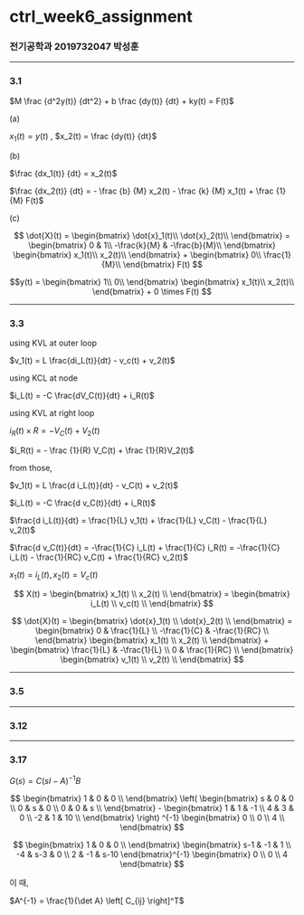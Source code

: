 # ctrl_week6_assignment

### 전기공학과 2019732047 박성훈
---
### 3.1

$M \frac {d^2y(t)} {dt^2} + b \frac {dy(t)} {dt} + ky(t) = F(t)$

(a)

$x_1(t) = y(t)$ , $x_2(t) = \frac {dy(t)} {dt}$

(b)

$\frac {dx_1(t)} {dt} = x_2(t)$

$\frac {dx_2(t)} {dt} = - \frac {b} {M} x_2(t) - \frac {k} {M} x_1(t) + \frac {1} {M} F(t)$

(c)

$$
\dot{X}(t) =
\begin{bmatrix}
\dot{x}_1(t)\\
\dot{x}_2(t)\\
\end{bmatrix} =
\begin{bmatrix}
0 & 1\\
-\frac{k}{M} & -\frac{b}{M}\\
\end{bmatrix}
\begin{bmatrix}
x_1(t)\\
x_2(t)\\
\end{bmatrix} +
\begin{bmatrix}
0\\
\frac{1}{M}\\
\end{bmatrix} F(t)
$$

$$y(t) = 
\begin{bmatrix}
1\\
0\\
\end{bmatrix}
\begin{bmatrix}
x_1(t)\\
x_2(t)\\
\end{bmatrix} +
0 \times F(t)
$$

---

### 3.3

using KVL at outer loop

$v_1(t) = L \frac{di_L(t)}{dt} - v_c(t) + v_2(t)$

using KCL at node

$i_L(t) = -C \frac{dV_C(t)}{dt} + i_R(t)$

using KVL at right loop

$i_R(t) \times R = -V_C(t) + V_2(t)$

$i_R(t) = - \frac {1}{R} V_C(t) + \frac {1}{R}V_2(t)$


from those,

$v_1(t) = L \frac{d i_L(t)}{dt} - v_C(t) + v_2(t)$

$i_L(t) = -C \frac{d v_C(t)}{dt} + i_R(t)$

$\frac{d i_L(t)}{dt} = \frac{1}{L} v_1(t) + \frac{1}{L} v_C(t) - \frac{1}{L} v_2(t)$

$\frac{d v_C(t)}{dt} = -\frac{1}{C} i_L(t) + \frac{1}{C} i_R(t) = -\frac{1}{C} i_L(t) - \frac{1}{RC} v_C(t) + \frac{1}{RC} v_2(t)$


$x_1(t) = i_L(t), x_2(t) = V_c(t)$

$$
X(t) = 
\begin{bmatrix}
x_1(t) \\
x_2(t) \\
\end{bmatrix} =
\begin{bmatrix}
i_L(t) \\
v_c(t) \\
\end{bmatrix}
$$

$$
\dot{X}(t) =
\begin{bmatrix}
\dot{x}_1(t) \\
\dot{x}_2(t) \\
\end{bmatrix} =
\begin{bmatrix}
0 & \frac{1}{L} \\
-\frac{1}{C} & -\frac{1}{RC} \\
\end{bmatrix}
\begin{bmatrix}
x_1(t) \\
x_2(t) \\
\end{bmatrix} +
\begin{bmatrix}
\frac{1}{L} & -\frac{1}{L} \\
0 & \frac{1}{RC} \\
\end{bmatrix}
\begin{bmatrix}
v_1(t) \\
v_2(t) \\
\end{bmatrix}
$$

---
### 3.5


---
### 3.12

---
### 3.17

$G(s) = C(sI-A)^{-1}B$

$$
\begin{bmatrix}
1 & 0 & 0 \\
\end{bmatrix}
\left(
\begin{bmatrix}
s & 0 & 0 \\
0 & s & 0 \\
0 & 0 & s \\
\end{bmatrix} -
\begin{bmatrix}
1 & 1 & -1 \\
4 & 3 & 0 \\
-2 & 1 & 10 \\
\end{bmatrix} 
\right) ^{-1}
\begin{bmatrix}
0 \\
0 \\
4 \\
\end{bmatrix}
$$

$$
\begin{bmatrix}
1 & 0 & 0 \\
\end{bmatrix}
\begin{bmatrix}
s-1 & -1 & 1 \\
-4 & s-3 & 0 \\
2 & -1 & s-10
\end{bmatrix}^{-1}
\begin{bmatrix}
0 \\
0 \\
4
\end{bmatrix}
$$

이 때, 

$A^{-1} = \frac{1}{\det A} \left[ C_{ij} \right]^T$
